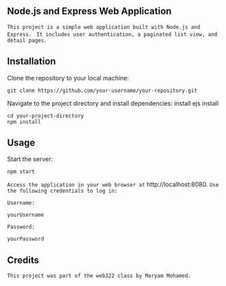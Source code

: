 
## Node.js and Express Web Application

```This project is a simple web application built with Node.js and Express. ```
```It includes user authentication, a paginated list view, and detail pages.```

## Installation

Clone the repository to your local machine:

```
git clone https://github.com/your-username/your-repository.git
```

Navigate to the project directory and install dependencies:
install ejs
install 
```
cd your-project-directory
npm install
```

## Usage

Start the server:

```
npm start
```

```Access the application in your web browser at```
 http://localhost:8080. 
 ```Use the following credentials to log in:```

```Username:```

```
yourUsername
```

```Password: ```

```
yourPassword
```

## Credits
```This project was part of the web322 class by Maryam Mohamed.```

